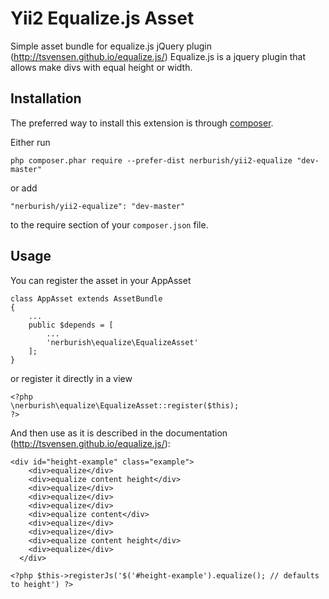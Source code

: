 Yii2 Equalize.js Asset
======================

Simple asset bundle for equalize.js jQuery plugin (http://tsvensen.github.io/equalize.js/)
Equalize.js is a jquery plugin that allows make divs with equal height or width.

Installation
------------

The preferred way to install this extension is through [composer](http://getcomposer.org/download/).

Either run

```
php composer.phar require --prefer-dist nerburish/yii2-equalize "dev-master"
```

or add

```
"nerburish/yii2-equalize": "dev-master"
```

to the require section of your `composer.json` file.


Usage
-----

You can register the asset in your AppAsset 

```
class AppAsset extends AssetBundle
{
    ...
    public $depends = [
        ...
        'nerburish\equalize\EqualizeAsset'
    ];
}
```

or register it directly in a view 

```
<?php
\nerburish\equalize\EqualizeAsset::register($this);
?>
```

And then use as it is described in the documentation (http://tsvensen.github.io/equalize.js/):

```
<div id="height-example" class="example">
    <div>equalize</div>
    <div>equalize content height</div>
    <div>equalize</div>
    <div>equalize</div>
    <div>equalize</div>
    <div>equalize content</div>
    <div>equalize</div>
    <div>equalize</div>
    <div>equalize content height</div>
    <div>equalize</div>
  </div>
 
<?php $this->registerJs('$('#height-example').equalize(); // defaults to height') ?>
```




 
